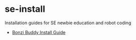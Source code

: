 # se-install

Installation guides for SE newbie education and robot coding

* [Bonzi Buddy Install Guide](BonziInstallGuide.md)

